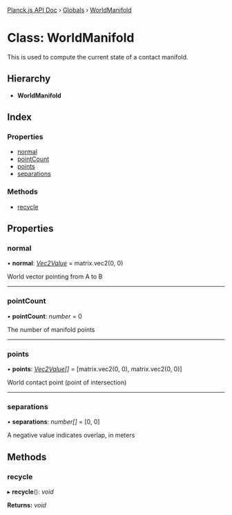 [Planck.js API Doc](../README.md) › [Globals](../globals.md) › [WorldManifold](worldmanifold.md)

# Class: WorldManifold

This is used to compute the current state of a contact manifold.

## Hierarchy

* **WorldManifold**

## Index

### Properties

* [normal](worldmanifold.md#normal)
* [pointCount](worldmanifold.md#pointcount)
* [points](worldmanifold.md#points)
* [separations](worldmanifold.md#separations)

### Methods

* [recycle](worldmanifold.md#recycle)

## Properties

###  normal

• **normal**: *[Vec2Value](../interfaces/vec2value.md)* = matrix.vec2(0, 0)

World vector pointing from A to B

___

###  pointCount

• **pointCount**: *number* = 0

The number of manifold points

___

###  points

• **points**: *[Vec2Value](../interfaces/vec2value.md)[]* = [matrix.vec2(0, 0), matrix.vec2(0, 0)]

World contact point (point of intersection)

___

###  separations

• **separations**: *number[]* = [0, 0]

A negative value indicates overlap, in meters

## Methods

###  recycle

▸ **recycle**(): *void*

**Returns:** *void*
